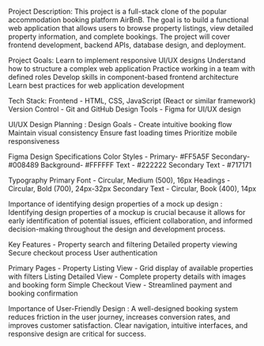 Project Description: 
This project is a full-stack clone of the popular accommodation booking platform AirBnB. The goal is to build a functional web application that allows users to browse property listings, view detailed property information, and complete bookings. The project will cover frontend development, backend APIs, database design, and deployment.

Project Goals: 
Learn to implement responsive UI/UX designs Understand how to structure a complex web application Practice working in a team with defined roles Develop skills in component-based frontend architecture Learn best practices for web application development

Tech Stack: 
Frontend - HTML, CSS, JavaScript (React or similar framework) 
Version Control - Git and GitHub 
Design Tools - Figma for UI/UX design


UI/UX Design Planning :
Design Goals -
Create intuitive booking flow
Maintain visual consistency
Ensure fast loading times
Prioritize mobile responsiveness

Figma Design Specifications
Color Styles -
Primary- #FF5A5F
Secondary- #008489
Background- #FFFFFF
Text - #222222
Secondary Text - #717171

Typography 
Primary Font - Circular, Medium (500), 16px
Headings - Circular, Bold (700), 24px-32px
Secondary Text - Circular, Book (400), 14px

Importance of identifying design properties of a mock up design :
Identifying design properties of a mockup is crucial because it allows for early identification of potential issues, efficient collaboration, and informed decision-making throughout the design and development process.

Key Features -
Property search and filtering
Detailed property viewing
Secure checkout process
User authentication

Primary Pages -
Property Listing View	- Grid display of available properties with filters
Listing Detailed View -	Complete property details with images and booking form
Simple Checkout View -	Streamlined payment and booking confirmation

Importance of User-Friendly Design : 
A well-designed booking system reduces friction in the user journey, increases conversion rates, and improves customer satisfaction. Clear navigation, intuitive interfaces, and responsive design are critical for success.
